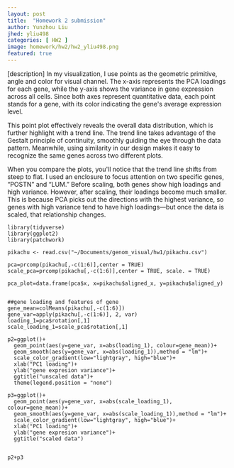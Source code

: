 ```yaml
---
layout: post
title:  "Homework 2 submission"
author: Yunzhou Liu
jhed: yliu498
categories: [ HW2 ]
image: homework/hw2/hw2_yliu498.png
featured: true
---
```


[description]
In my visualization, I use points as the geometric primitive, angle and color for visual channel. The x-axis represents the PCA loadings for each gene, while the y-axis shows the variance in gene expression across all cells. Since both axes represent quantitative data, each point stands for a gene, with its color indicating the gene's average expression level.

This point plot effectively reveals the overall data distribution, which is further highlight with a trend line. The trend line takes advantage of the Gestalt principle of continuity, smoothly guiding the eye through the data pattern. Meanwhile, using similarity in our design makes it easy to recognize the same genes across two different plots.

When you compare the plots, you'll notice that the trend line shifts from steep to flat. I used an enclosure to focus attention on two specific genes, “POSTN” and “LUM.” Before scaling, both genes show high loadings and high variance. However, after scaling, their loadings become much smaller. This is because PCA picks out the directions with the highest variance, so genes with high variance tend to have high loadings—but once the data is scaled, that relationship changes.

```{r}
library(tidyverse)
library(ggplot2)
library(patchwork)

pikachu <- read.csv("~/Documents/genom_visual/hw1/pikachu.csv")

pca=prcomp(pikachu[,-c(1:6)],center = TRUE)
scale_pca=prcomp(pikachu[,-c(1:6)],center = TRUE, scale. = TRUE)

pca_plot=data.frame(pca$x, x=pikachu$aligned_x, y=pikachu$aligned_y)


##gene loading and features of gene 
gene_mean=colMeans(pikachu[,-c(1:6)])
gene_var=apply(pikachu[,-c(1:6)], 2, var)
loading_1=pca$rotation[,1]
scale_loading_1=scale_pca$rotation[,1]

p2=ggplot()+
  geom_point(aes(y=gene_var, x=abs(loading_1), colour=gene_mean))+
  geom_smooth(aes(y=gene_var, x=abs(loading_1)),method = "lm")+
  scale_color_gradient(low="lightgray", high="blue")+
  xlab("PC1 loading")+
  ylab("gene expresion variance")+
  ggtitle("unscaled data")+
  theme(legend.position = "none")

p3=ggplot()+
  geom_point(aes(y=gene_var, x=abs(scale_loading_1), colour=gene_mean))+
  geom_smooth(aes(y=gene_var, x=abs(scale_loading_1)),method = "lm")+
  scale_color_gradient(low="lightgray", high="blue")+
  xlab("PC1 loading")+
  ylab("gene expresion variance")+
  ggtitle("scaled data")


p2+p3
```

